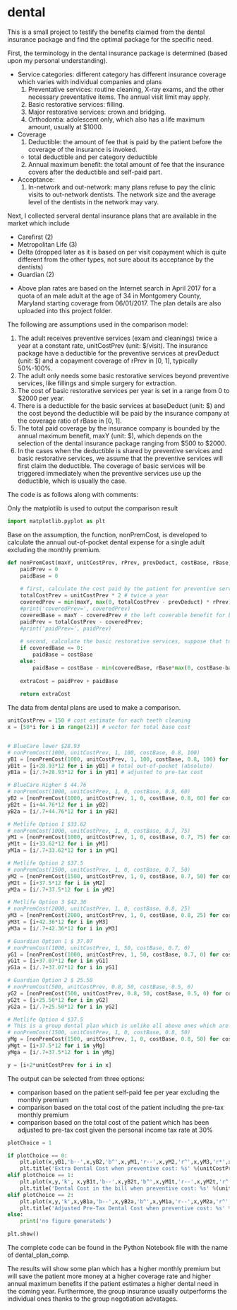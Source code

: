 # dental
This is a small project to testify the benefits claimed from the dental insurance package and find the optimal package for the specific need.

First, the terminology in the dental insurance package is determined (based upon my personal understanding). 
* Service categories: different category has different insurance coverage which varies with individual companies and plans
  1. Preventative services: routine cleaning, X-ray exams, and the other necessary preventative items. The annual visit limit may apply.
  2. Basic restorative services: filling.
  3. Major restorative services: crown and bridging.
  4. Orthodontia: adolescent only, which also has a life maximum amount, usually at \$1000.
* Coverage
  1. Deductible: the amount of fee that is paid by the patient before the coverage of the insurance is invoked.
    - total deductible and per category deductible
  2. Annual maximum benefit: the total amount of fee that the insurance covers after the deductible and self-paid part.
* Acceptance: 
  1. In-network and out-network: many plans refuse to pay the clinic visits to out-network dentists. The network size and the average level of the dentists in the network may vary.

Next, I collected serveral dental insurance plans that are available in the market which include
  * Carefirst (2)
  * Metropolitan Life (3)
  * Delta (dropped later as it is based on per visit copayment which is quite different from the other types, not sure about its acceptance by the dentists) 
  * Guardian (2)
- Above plan rates are based on the Internet search in April 2017 for a quota of an male adult at the age of 34 in Montgomery County, Maryland starting coverage from 06/01/2017. The plan details are also uploaded into this project folder.

The following are assumptions used in the comparison model:
1) The adult receives preventive services (exam and cleanings) twice a year at a constant rate, unitCostPrev (unit: \$/visit). The insurance package have a deductible for the preventive services at prevDeduct (unit: \$) and a copayment coverage of rPrev in [0, 1], typically 50%-100%.
2) The adult only needs some basic restorative services beyond preventive services, like fillings and simple surgery for extraction.
3) The cost of basic restorative services per year is set in a range from 0 to \$2000 per year.
4) There is a deductible for the basic services at baseDeduct (unit: \$) and the cost beyond the deductible will be paid by the insurance company at the coverage ratio of rBase in [0, 1].
5) The total paid coverage by the insurance company is bounded by the annual maximum benefit, maxY (unit: \$), which depends on the selection of the dental insurance package ranging from $500 to $2000.
6) In the cases when the deductible is shared by preventive services and basic restorative services, we assume that the preventive services will first claim the deductible. The coverage of basic services will be triggered immediately  when the preventive services use up the deductible, which is usually the case.

The code is as follows along with comments:

Only the matplotlib is used to output the comparison result
```python
import matplotlib.pyplot as plt
```

Base on the assumption, the function, nonPremCost, is developed to calculate the annual out-of-pocket dental expense for a single adult excluding the monthly premium.
```python
def nonPremCost(maxY, unitCostPrev, rPrev, prevDeduct, costBase, rBase, baseDeduct):
    paidPrev = 0
    paidBase = 0
    
    # first, calculate the cost paid by the patient for preventive services
    totalCostPrev = unitCostPrev * 2 # twice a year
    coveredPrev = min(maxY, max(0, totalCostPrev - prevDeduct) * rPrev) # the part covered by the insurance
    #print('coveredPrev=', coveredPrev)
    coveredBase = maxY - coveredPrev # the left coverable benefit for basic restorative services
    paidPrev = totalCostPrev - coveredPrev;
    #print('paidPrev=', paidPrev)
    
    # second, calculate the basic restorative services, suppose that total cost is costBase
    if coveredBase <= 0:
        paidBase = costBase
    else:
        paidBase = costBase - min(coveredBase, rBase*max(0, costBase-baseDeduct))
        
    extraCost = paidPrev + paidBase
    
    return extraCost  
```

The data from dental plans are used to make a comparison.
```python
unitCostPrev = 150 # cost estimate for each teeth cleaning
x = [50*i for i in range(21)] # vector for total base cost


# BlueCare lower $28.93
# nonPremCost(1000, unitCostPrev, 1, 100, costBase, 0.8, 100)
yB1 = [nonPremCost(1000, unitCostPrev, 1, 100, costBase, 0.8, 100) for costBase in x]
yB1t = [i+28.93*12 for i in yB1] # total out-of-pocket (absolute)
yB1a = [i/.7+28.93*12 for i in yB1] # adjusted to pre-tax cost

# BlueCare Higher $ 44.76
# nonPremCost(1000, unitCostPrev, 1, 0, costBase, 0.8, 60)
yB2 = [nonPremCost(1000, unitCostPrev, 1, 0, costBase, 0.8, 60) for costBase in x]
yB2t = [i+44.76*12 for i in yB2]
yB2a = [i/.7+44.76*12 for i in yB2]

# Metlife Option 1 $33.62
# nonPremCost(1000, unitCostPrev, 1, 0, costBase, 0.7, 75)
yM1 = [nonPremCost(1000, unitCostPrev, 1, 0, costBase, 0.7, 75) for costBase in x]
yM1t = [i+33.62*12 for i in yM1]
yM1a = [i/.7+33.62*12 for i in yM1]

# Metlife Option 2 $37.5
# nonPremCost(1500, unitCostPrev, 1, 0, costBase, 0.7, 50)
yM2 = [nonPremCost(1500, unitCostPrev, 1, 0, costBase, 0.7, 50) for costBase in x]
yM2t = [i+37.5*12 for i in yM2]
yM2a = [i/.7+37.5*12 for i in yM2]

# Metlife Option 3 $42.36
# nonPremCost(2000, unitCostPrev, 1, 0, costBase, 0.8, 25)
yM3 = [nonPremCost(2000, unitCostPrev, 1, 0, costBase, 0.8, 25) for costBase in x]
yM3t = [i+42.36*12 for i in yM3]
yM3a = [i/.7+42.36*12 for i in yM3]

# Guardian Option 1 $ 37.07
# nonPremCost(1000, unitCostPrev, 1, 50, costBase, 0.7, 0)
yG1 = [nonPremCost(1000, unitCostPrev, 1, 50, costBase, 0.7, 0) for costBase in x]
yG1t = [i+37.07*12 for i in yG1]
yG1a = [i/.7+37.07*12 for i in yG1]

# Guardian Option 2 $ 25.50
# nonPremCost(500, unitCostPrev, 0.8, 50, costBase, 0.5, 0)
yG2 = [nonPremCost(500, unitCostPrev, 0.8, 50, costBase, 0.5, 0) for costBase in x]
yG2t = [i+25.50*12 for i in yG2]
yG2a = [i/.7+25.50*12 for i in yG2]

# Metlife Option 4 $37.5
# This is a group dental plan which is unlike all above ones which are sold for individual members.
# nonPremCost(1500, unitCostPrev, 1, 0, costBase, 0.8, 50)
yMg = [nonPremCost(1500, unitCostPrev, 1, 0, costBase, 0.8, 50) for costBase in x]
yMgt = [i+37.5*12 for i in yMg]
yMga = [i/.7+37.5*12 for i in yMg]

y = [i+2*unitCostPrev for i in x]
```

The output can be selected from three options:
* comparison based on the patient self-paid fee per year excluding the monthly premium
* comparison based on the total cost of the patient including the pre-tax monthly premium
* comparison based on the total cost of the patient which has been adjusted to pre-tax cost given the personal income tax rate at 30%
```python
plotChoice = 1

if plotChoice == 0:
    plt.plot(x,yB1,'b--',x,yB2,'b^',x,yM1,'r--',x,yM2,'r^',x,yM3,'r*',x,yG1,'g--', x,yG2,'g^', x, yMg, 'ro')
    plt.title('Extra Dental Cost when preventive cost: %s' %(unitCostPrev*2))
elif plotChoice == 1:
    plt.plot(x,y,'k', x,yB1t,'b--',x,yB2t,'b^',x,yM1t,'r--',x,yM2t,'r^',x,yM3t,'r*',x,yG1t,'g--', x,yG2t,'g^')
    plt.title('Dental Cost in the bill when preventive cost: %s' %(unitCostPrev*2))
elif plotChoice == 2:
    plt.plot(x,y,'k',x,yB1a,'b--',x,yB2a,'b^',x,yM1a,'r--',x,yM2a,'r^',x,yM3a,'r*',x,yG1a,'g--', x,yG2a,'g^', x, yMga, 'ro')
    plt.title('Adjusted Pre-Tax Dental Cost when preventive cost: %s' %(unitCostPrev*2))
else:
    print('no figure generateds')

plt.show()
```
The complete code can be found in the Python Notebook file with the name of dental_plan_comp.

The results will show some plan which has a higher monthly premium but will save the patient more money at a higher coverage rate and higher annual maximum benefits if the patient estimates a higher dental need in the coming year. Furthermore, the group insurance usually outperforms the individual ones thanks to the group negotiation advatages.

